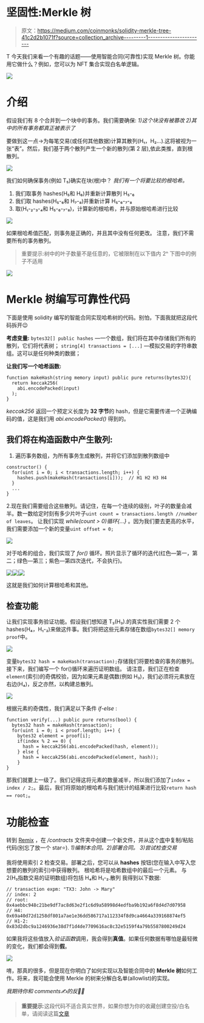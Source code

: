 # 坚固性:Merkle 树

> 原文：<https://medium.com/coinmonks/solidity-merkle-tree-41c2d2b1071f?source=collection_archive---------1----------------------->

T 今天我们来看一个有趣的话题——使用智能合同(可靠性)实现 Merkle 树。你能用它做什么？例如，您可以为 NFT 集合实现白名单逻辑。

![](img/1628b1d89ec7eb95a6789b365fdbe8c8.png)

# 介绍

假设我们有 8 个合并到一个块中的事务。我们需要确保:
*1)这个块没有被篡改
2)其中的所有事务都真正被表示了*

要做到这一点->为每笔交易(或任何其他数据)计算其散列(H₁，H₂…).这将被视为一张“表”。然后，我们基于两个散列产生一个新的散列(第 2 层),依此类推，直到根散列。

![](img/a481c3535af2f547103a2998b6c5d438.png)

我们如何确保事务(例如 T₅)确实在块(根)中？
*我们有一个将要比较的根哈希。*

1.  我们取事务 hashes(H₅和 H₆)并重新计算散列 H₅-₆
2.  我们取 hashes(H₅-₆和 H₇-₈)并重新计算 H₅-₆-₇-₈
3.  取(H₁-₂-₃-₄和 H₅-₆-₇-₈)，计算新的根哈希，并与原始根哈希进行比较

![](img/c387c5b586552c075d17a24a0d6a871f.png)

如果根哈希值匹配，则事务是正确的，并且其中没有任何更改。
注意，我们不需要所有的事务散列。

> 重要提示:树中的叶子数量不是任意的，它被限制在以下值内 2ⁿ
> 下图中的例子不适用

![](img/e6b9f7098d1826164c6a5a4ff51fcf2b.png)

# Merkle 树编写可靠性代码

下面是使用 solidity 编写的智能合同实现哈希树的代码。别怕，下面我就把这段代码拆开😉

**考虑变量:**
`bytes32[] public hashes` —一个数组，我们将在其中存储我们所有的散列，它们将代表树；
`string[4] transactions = [...]` —模拟交易的字符串数组。这可以是任何种类的数据；

**让我们写一个哈希函数:**

```
function makeHash(string memory input) public pure returns(bytes32){        
  return keccak256(
    abi.encodePacked(input)
  ); 
}
```

*keccak256* 返回一个预定义长度为 **32 字节**的 hash，但是它需要传递一个正确编码的值，这是我们用 *abi.encodePacked()* 得到的。

## **我们将在构造函数中产生散列:**

1.  遍历事务数组，为所有事务生成散列，并将它们添加到散列数组中

```
constructor() {        
  for(uint i = 0; i < transactions.length; i++) {                   
    hashes.push(makeHash(transactions[i]));  // H1 H2 H3 H4        
  }
  ...
}
```

2.现在我们需要组合这些散列。请记住，在每一个连续的级别，叶子的数量会减半。数一数给定时刻有多少片叶子`uint count = transactions.length //number of leaves`。
让我们实现 *while(count > 0)循环{…}* 。因为我们要去更高的水平，我们需要添加一个新的变量`uint offset = 0;`

![](img/5d05278c0586602539f710b4b2fdf007.png)

对于哈希的组合，我们实现了 *for()* 循环。照片显示了循环的迭代(红色—第一，第二；绿色—第三；紫色—第四次迭代，不会执行)。

![](img/495fd1d54e471bed326301e2d645849f.png)![](img/cf25e5fb3880c787d004f76c0adeb543.png)![](img/808c298fa3993ff11fa215ddb8ccfd5e.png)

这就是我们如何计算根哈希和其他。

## **检查功能**

让我们实现事务验证功能。假设我们想知道 T₃(H₃).的真实性我们需要 2 个 hashes(H₄，H₁-₂)来做这件事。我们将把这些元素存储在数组`bytes32[] memory proof`中。

![](img/0bbb456c6ce88b62deee7f52abdb98c9.png)

变量`bytes32 hash = makeHash(transaction);`存储我们将要检查的事务的散列。
接下来，我们编写一个 for()循环来遍历证明数组。
请注意，我们正在检查`element`(索引)的奇偶校验，因为如果元素是偶数(例如 H₃)，我们必须将元素放在右边(H₄)，反之亦然，以构建总散列。

![](img/1e933e45cd366caad66fbf87f657aa80.png)

根据元素的奇偶性，我们满足以下条件 *if-else* :

```
function verify(...) public pure returns(bool) {      
  bytes32 hash = makeHash(transaction);
  for(uint i = 0; i < proof.length; i++) {            
    bytes32 element = proof[i];  
    if(index % 2 == 0) {                
      hash = keccak256(abi.encodePacked(hash, element));
    } else {               
      hash = keccak256(abi.encodePacked(element, hash));
    }
}
```

那我们就要上一级了。我们记得这将元素的数量减半，所以我们添加了`index = index / 2;`。最后，我们将原始的根哈希与我们统计的结果进行比较`return hash == root;`。

# 功能检查

转到 [Remix](http://remix.ethereum.org) ，在 */contracts* 文件夹中创建一个新文件，并从这个[库](https://github.com/kumancev/study_algorithms/blob/main/MerkleTree/MerkleTree.sol)中复制/粘贴代码(别忘了放一个 star⭐).
*1)编制本合同。2)部署合同。
3)尝试检查交易*

我将使用索引 2 检查交易。部署之后，您可以从 **hashes** 按钮(您在输入中写入您想要的散列的索引)中获得散列。
根哈希将是哈希数组中的最后一个元素。
与 2(H₃指数交易的证明数组)将包括 H₄和 H₁-₂.散列
我得到以下数据:

```
// transaction expm: "TX3: John -> Mary"
// index: 2
// root: 0x4aebbc948c21be9df7ac8d63e2f1c6d9a58998d4edfba9b192a6f8d4d7d07958
// H4: 0x69a40d72d1258df801a7ae1e36dd586717a112334f8d9ca4664a339168874ef5
// H1-2: 0x83d2dbc9a1246936e38d7f1d4de7709616ac8c32e5159f4a79b5587800249d24
```

如果我将这些值放入*验证函数*调用，我会得到**真值**。如果任何数据有哪怕是最轻微的变化，我们都会得到**假**。

![](img/ef7d59fb61b55d73f2259d341c360ca7.png)

唷，那真的很多，但是现在你明白了如何实现以及智能合同中的 **Merkle 树**如何工作。将来，我可能会使用 Merkle 的树来分解白名单(allowlist)的实现。

*我期待你和 comments✍的反应🏻*

> **重要提示**:这段代码不适合真实世界，如果你想为你的收藏创建空投/白名单，请阅读这篇[文章](/@kumancev1/nft-airdrop-whitelist-implementation-with-merkletree-1afbaf4c0935)